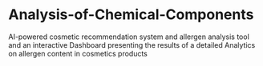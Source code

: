# Analysis-of-Chemical-Components
AI-powered cosmetic recommendation system and allergen analysis tool and an interactive  Dashboard presenting the results of a detailed Analytics on allergen content in cosmetics products
